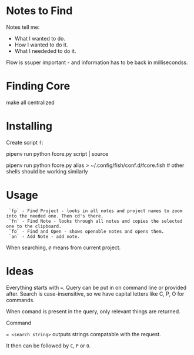 # Notes to Find

Notes tell me: 
 - What I wanted to do.
 - How I wanted to do it.
 - What I neededed to do it.

 Flow is ssuper important - and information has to be back in millisecondss.

 # Finding Core

 make all centralized

 # Installing

Create script `f`:
 
  
  pipenv run python fcore.py script | source

   pipenv run python fcore.py alias > ~/.config/fish/conf.d/fcore.fish # other shells should be working similarly
 

 # Usage

     `fp` - Find Project - looks in all notes and project names to zoom into the needed one. Then cd's there.
     `fn` - Find Note - looks through all notes and copies the selected one to the clipboard.
     `fo` - Find and Open - shows openable notes and opens them.
     `an` - Add Note - add note.

  When searching, `@` means from current project.

# Ideas

Everything starts with `=`. Query can be put in on command line or provided after. Search is case-insensitive, so we have capital letters like C, P, O for commands.

When comand is present in the query, only relevant things are returned.

Command 

   `= <search string>` outputs strings compatable with the request.

It then can be followed by `C`, `P` or `O`.


